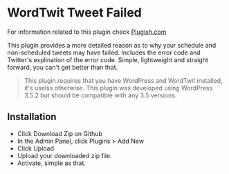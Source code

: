 WordTwit Tweet Failed
==================

For information related to this plugin check [Plugish.com](http://plugish.com/ "View plugin on Plugish.com")

This plugin provides a more detailed reason as to why your schedule and non-scheduled tweets may have failed.  Includes the error code and Twitter's explination of the error code.  Simple, lightweight and straight forward, you can't get better than that. 

> This plugin requires that you have WordPress and WordTwit installed, it's uselss otherwise.  This plugin was developed using WordPress 3.5.2 but should be compatible with any 3.5 versions.

Installation
------------------

* Click Download Zip on Github
* In the Admin Panel, click Plugins > Add New
* Click Upload
* Upload your downloaded zip file.
* Activate, simple as that.